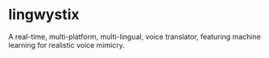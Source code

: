 # lingwystix
A real-time, multi-platform, multi-lingual, voice translator, featuring machine learning for realistic voice mimicry.
